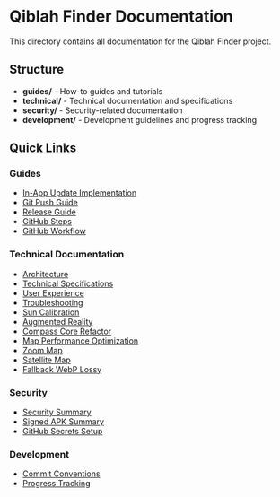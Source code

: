 # Qiblah Finder Documentation

This directory contains all documentation for the Qiblah Finder project.

## Structure

- **guides/** - How-to guides and tutorials
- **technical/** - Technical documentation and specifications
- **security/** - Security-related documentation
- **development/** - Development guidelines and progress tracking

## Quick Links

### Guides
- [In-App Update Implementation](guides/IN_APP_UPDATE_IMPLEMENTATION.md)
- [Git Push Guide](guides/GIT_PUSH_GUIDE.md)
- [Release Guide](guides/RELEASE_GUIDE.md)
- [GitHub Steps](guides/GitHub_Steps.md)
- [GitHub Workflow](guides/GitHubWorkflow.md)

### Technical Documentation
- [Architecture](technical/Architecture.md)
- [Technical Specifications](technical/Technical.md)
- [User Experience](technical/UX.md)
- [Troubleshooting](technical/Troubleshooting.md)
- [Sun Calibration](technical/SunCalibration.md)
- [Augmented Reality](technical/AR.md)
- [Compass Core Refactor](technical/COMPASS_CORE_REFACTOR_V2.md)
- [Map Performance Optimization](technical/Map_Performance_Optimization.md)
- [Zoom Map](technical/ZoomMap.md)
- [Satellite Map](technical/Satellite_Map.md)
- [Fallback WebP Lossy](technical/Fallback.Webp_Lossy.md)

### Security
- [Security Summary](security/SECURITY_SUMMARY.md)
- [Signed APK Summary](security/SIGNED_APK_SUMMARY_Secure.md)
- [GitHub Secrets Setup](security/GitHub_Secrets_Setup_Secure.md)

### Development
- [Commit Conventions](development/COMMIT_CONVENTIONS.md)
- [Progress Tracking](development/Progress.md)
